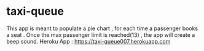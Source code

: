 # taxi-queue
This app is meant to populate a pie chart , for each time a passenger books a seat . Once the max passenger limit is reached(13) , the app will create a beep sound.
Heroku App : https://taxi-queue007.herokuapp.com
